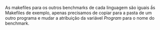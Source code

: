 As makefiles para os outros benchmarks de cada linguagem são iguais ầs Makefiles de exemplo, apenas precisamos de copiar para a pasta de um outro programa e mudar a atribuição da variável *Program* para o nome do benchmark. 